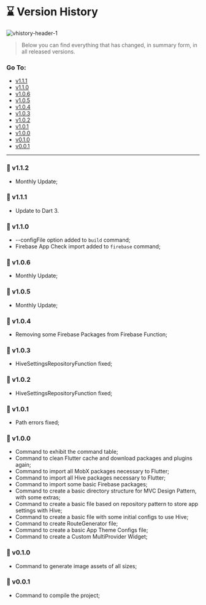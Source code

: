 # ⌛ Version History

![vhistory-header-1](https://user-images.githubusercontent.com/92796645/183507327-98274d99-889a-4e5b-aeda-7b0dbf0f5e65.jpg)

> Below you can find everything that has changed, in summary form, in all released versions.

### Go To:

- [v1.1.1](#-v111)
- [v1.1.0](#-v110)
- [v1.0.6](#-v106)
- [v1.0.5](#-v105)
- [v1.0.4](#-v104)
- [v1.0.3](#-v103)
- [v1.0.2](#-v102)
- [v1.0.1](#-v101)
- [v1.0.0](#-v100)
- [v0.1.0](#-v010)
- [v0.0.1](#-v001)

---

### 🚀 v1.1.2

- Monthly Update;

### 🚀 v1.1.1

- Update to Dart 3.

### 🚀 v1.1.0

- --configFile option added to `build` command;
- Firebase App Check import added to `firebase` command;

### 🚀 v1.0.6

- Monthly Update;

### 🚀 v1.0.5

- Monthly Update;

### 🚀 v1.0.4

- Removing some Firebase Packages from Firebase Function;

### 🚀 v1.0.3

- HiveSettingsRepositoryFunction fixed;

### 🚀 v1.0.2

- HiveSettingsRepositoryFunction fixed;

### 🚀 v1.0.1

- Path errors fixed;

### 🚀 v1.0.0

- Command to exhibit the command table;
- Command to clean Flutter cache and download packages and plugins again;
- Command to import all MobX packages necessary to Flutter;
- Command to import all Hive packages necessary to Flutter;
- Command to import some basic Firebase packages;
- Command to create a basic directory structure for MVC Design Pattern, with some extras;
- Command to create a basic file based on repository pattern to store app settings with Hive;
- Command to create a basic file with some initial configs to use Hive;
- Command to create RouteGenerator file;
- Command to create a basic App Theme Configs file;
- Command to create a Custom MultiProvider Widget;

### 🚀 v0.1.0

- Command to generate image assets of all sizes;

### 🚀 v0.0.1

- Command to compile the project;
